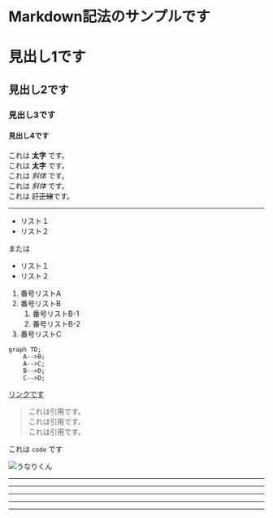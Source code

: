 # Markdown記法のサンプルです

# 見出し1です
## 見出し2です
### 見出し3です
#### 見出し4です  
これは **太字** です。  
これは __太字__ です。  
これは *斜体* です。  
これは _斜体_ です。  
これは ~~訂正線~~です。  

------  

- リスト１
- リスト２

または

* リスト１
* リスト２

1. 番号リストA
1. 番号リストB
    1. 番号リストB-1
    1. 番号リストB-2
1. 番号リストC

```mermaid
graph TD;
    A-->B;
    A-->C;
    B-->D;
    C-->D;
```

[リンクです](https://google.com)

> これは引用です。  
> これは引用です。  
> これは引用です。  

これは `code` です



![うなりくん](https://unarikun.jp/elements/application/unari_kihon.jpg)

***

*****

---

-------

_ _ _

